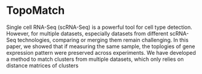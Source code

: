 # TopoMatch

Single cell RNA-Seq (scRNA-Seq) is a powerful tool for cell type detection. However, for multiple
datasets, especially datasets from different scRNA-Seq technologies, comparing or merging them
remain challenging. In this paper, we showed that if measuring the same sample, the toplogies of
gene expression pattern were preserved across experiments. We have developed a method to match
clusters from multiple datasets, which only relies on distance matrices of clusters
